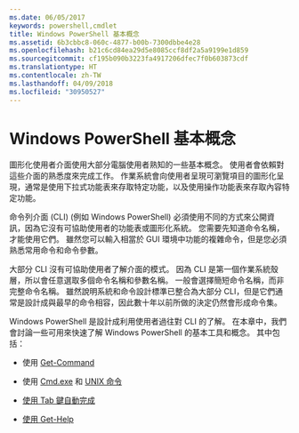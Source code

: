 ```yaml
---
ms.date: 06/05/2017
keywords: powershell,cmdlet
title: Windows PowerShell 基本概念
ms.assetid: 6b3cbbc8-060c-4877-b00b-7300dbbe4e28
ms.openlocfilehash: b21c6cd84ea29d5e8085ccf8df2a5a9199e1d859
ms.sourcegitcommit: cf195b090b3223fa4917206dfec7f0b603873cdf
ms.translationtype: HT
ms.contentlocale: zh-TW
ms.lasthandoff: 04/09/2018
ms.locfileid: "30950527"
---
```

# <a name="windows-powershell-basics"></a>Windows PowerShell 基本概念
圖形化使用者介面使用大部分電腦使用者熟知的一些基本概念。 使用者會依賴對這些介面的熟悉度來完成工作。 作業系統會向使用者呈現可瀏覽項目的圖形化呈現，通常是使用下拉式功能表來存取特定功能，以及使用操作功能表來存取內容特定功能。

命令列介面 (CLI) (例如 Windows PowerShell) 必須使用不同的方式來公開資訊，因為它沒有可協助使用者的功能表或圖形化系統。 您需要先知道命令名稱，才能使用它們。 雖然您可以輸入相當於 GUI 環境中功能的複雜命令，但是您必須熟悉常用命令和命令參數。

大部分 CLI 沒有可協助使用者了解介面的模式。 因為 CLI 是第一個作業系統殼層，所以會任意選取多個命令名稱和參數名稱。 一般會選擇簡短命令名稱，而非完整命令名稱。 雖然說明系統和命令設計標準已整合為大部分 CLI，但是它們通常是設計成與最早的命令相容，因此數十年以前所做的決定仍然會形成命令集。

Windows PowerShell 是設計成利用使用者過往對 CLI 的了解。 在本章中，我們會討論一些可用來快速了解 Windows PowerShell 的基本工具和概念。 其中包括：

- 使用 [Get-Command](/powershell/module/Microsoft.PowerShell.Core/get-command)

- 使用 [Cmd.exe](/windows-server/administration/windows-commands/cmd) 和 [UNIX 命令](/windows/wsl/reference)

- [使用 Tab 鍵自動完成](../../core-powershell/console/using-tab-expansion.md)

- [使用 Get-Help](./getting-detailed-help-information.md)